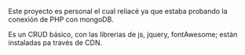 Este proyecto es personal el cual reliacé ya que estaba probando la conexión de PHP con mongoDB.

Es un CRUD básico, con las librerias de js, jquery, fontAwesome; están instaladas pa través de CDN. 

